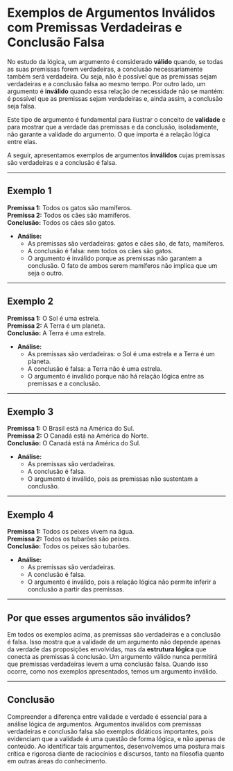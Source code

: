 # Exemplos de Argumentos Inválidos com Premissas Verdadeiras e Conclusão Falsa

No estudo da lógica, um argumento é considerado **válido** quando, se todas as suas premissas forem verdadeiras, a conclusão necessariamente também será verdadeira. Ou seja, não é possível que as premissas sejam verdadeiras e a conclusão falsa ao mesmo tempo. Por outro lado, um argumento é **inválido** quando essa relação de necessidade não se mantém: é possível que as premissas sejam verdadeiras e, ainda assim, a conclusão seja falsa.

Este tipo de argumento é fundamental para ilustrar o conceito de **validade** e para mostrar que a verdade das premissas e da conclusão, isoladamente, não garante a validade do argumento. O que importa é a relação lógica entre elas.

A seguir, apresentamos exemplos de argumentos **inválidos** cujas premissas são verdadeiras e a conclusão é falsa.

---

## Exemplo 1

**Premissa 1:** Todos os gatos são mamíferos.  
**Premissa 2:** Todos os cães são mamíferos.  
**Conclusão:** Todos os cães são gatos.

- **Análise:**  
  - As premissas são verdadeiras: gatos e cães são, de fato, mamíferos.
  - A conclusão é falsa: nem todos os cães são gatos.
  - O argumento é inválido porque as premissas não garantem a conclusão. O fato de ambos serem mamíferos não implica que um seja o outro.

---

## Exemplo 2

**Premissa 1:** O Sol é uma estrela.  
**Premissa 2:** A Terra é um planeta.  
**Conclusão:** A Terra é uma estrela.

- **Análise:**  
  - As premissas são verdadeiras: o Sol é uma estrela e a Terra é um planeta.
  - A conclusão é falsa: a Terra não é uma estrela.
  - O argumento é inválido porque não há relação lógica entre as premissas e a conclusão.

---

## Exemplo 3

**Premissa 1:** O Brasil está na América do Sul.  
**Premissa 2:** O Canadá está na América do Norte.  
**Conclusão:** O Canadá está na América do Sul.

- **Análise:**  
  - As premissas são verdadeiras.
  - A conclusão é falsa.
  - O argumento é inválido, pois as premissas não sustentam a conclusão.

---

## Exemplo 4

**Premissa 1:** Todos os peixes vivem na água.  
**Premissa 2:** Todos os tubarões são peixes.  
**Conclusão:** Todos os peixes são tubarões.

- **Análise:**  
  - As premissas são verdadeiras.
  - A conclusão é falsa.
  - O argumento é inválido, pois a relação lógica não permite inferir a conclusão a partir das premissas.

---

## Por que esses argumentos são inválidos?

Em todos os exemplos acima, as premissas são verdadeiras e a conclusão é falsa. Isso mostra que a validade de um argumento não depende apenas da verdade das proposições envolvidas, mas da **estrutura lógica** que conecta as premissas à conclusão. Um argumento válido nunca permitirá que premissas verdadeiras levem a uma conclusão falsa. Quando isso ocorre, como nos exemplos apresentados, temos um argumento inválido.

---

## Conclusão

Compreender a diferença entre validade e verdade é essencial para a análise lógica de argumentos. Argumentos inválidos com premissas verdadeiras e conclusão falsa são exemplos didáticos importantes, pois evidenciam que a validade é uma questão de forma lógica, e não apenas de conteúdo. Ao identificar tais argumentos, desenvolvemos uma postura mais crítica e rigorosa diante de raciocínios e discursos, tanto na filosofia quanto em outras áreas do conhecimento.